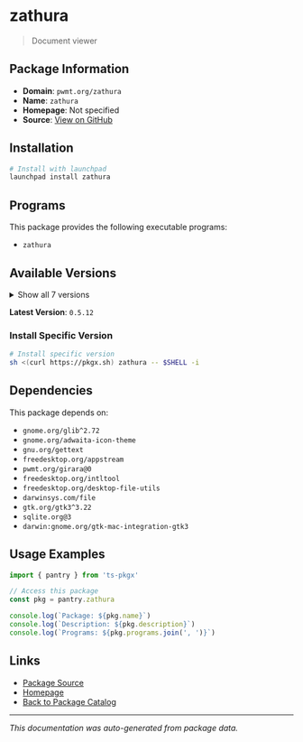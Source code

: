 # zathura

> Document viewer

## Package Information

- **Domain**: `pwmt.org/zathura`
- **Name**: `zathura`
- **Homepage**: Not specified
- **Source**: [View on GitHub](https://github.com/pkgxdev/pantry/tree/main/projects/pwmt.org/zathura/package.yml)

## Installation

```bash
# Install with launchpad
launchpad install zathura
```

## Programs

This package provides the following executable programs:

- `zathura`

## Available Versions

<details>
<summary>Show all 7 versions</summary>

- `0.5.12`, `0.5.11`, `0.5.10`, `0.5.9`, `0.5.8`
- `0.5.7`, `0.5.6`

</details>

**Latest Version**: `0.5.12`

### Install Specific Version

```bash
# Install specific version
sh <(curl https://pkgx.sh) zathura -- $SHELL -i
```

## Dependencies

This package depends on:

- `gnome.org/glib^2.72`
- `gnome.org/adwaita-icon-theme`
- `gnu.org/gettext`
- `freedesktop.org/appstream`
- `pwmt.org/girara@0`
- `freedesktop.org/intltool`
- `freedesktop.org/desktop-file-utils`
- `darwinsys.com/file`
- `gtk.org/gtk3^3.22`
- `sqlite.org@3`
- `darwin:gnome.org/gtk-mac-integration-gtk3`

## Usage Examples

```typescript
import { pantry } from 'ts-pkgx'

// Access this package
const pkg = pantry.zathura

console.log(`Package: ${pkg.name}`)
console.log(`Description: ${pkg.description}`)
console.log(`Programs: ${pkg.programs.join(', ')}`)
```

## Links

- [Package Source](https://github.com/pkgxdev/pantry/tree/main/projects/pwmt.org/zathura/package.yml)
- [Homepage](#)
- [Back to Package Catalog](../../../package-catalog.md)

---

*This documentation was auto-generated from package data.*
